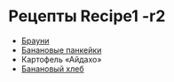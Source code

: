 # Рецепты Recipe1 -r2

- [Брауни](brownie.md)
- [Банановые панкейки](banana_pancake.md)
- Картофель «Айдахо»
- [Банановый хлеб](banana_bread.md)
